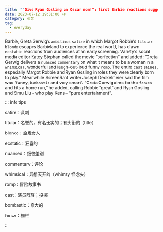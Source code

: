 ```yaml
---
title: ""Give Ryan Gosling an Oscar nom!": first Barbie reactions suggest film is a doll"
date: 2023-07-12 19:01:00 +8
category: 英文
tag:
  - everyday
---
```


Barbie, Greta Gerwig’s `ambitious` `satire` in which Margot Robbie’s `titular` `blonde` escapes Barbieland to experience the real world, has drawn `ecstatic` reactions from audiences at an early screening. Variety’s social media editor Katcy Stephan called the movie “perfection” and added: “Greta Gerwig delivers a `nuanced` `commentary` on what it means to be a woman in a `whimsical`, wonderful and laugh-out-loud funny `romp`. The entire `cast` `shines`, especially Margot Robbie and Ryan Gosling in roles they were clearly born to play.” Meanwhile ScreenRant writer Joseph Deckelmeier said the film was “funny, `bombastic` and very smart”. “Greta Gerwig aims for the `fences` and hits a home run,” he added, calling Robbie “great” and Ryan Gosling and Simu Liu – who play Kens – “pure entertainment”.

::: info tips

satire：讽刺

titular：名誉的，有名无实的；有头衔的（title）

blonde：金发女人

ecstatic：狂喜的

nuanced：细微差别

commentary：评论

whimsical：异想天开的（whimsy 怪念头）

romp：冒险故事书

cast：演员阵容；投掷

bombastic：夸大的

fence：栅栏

::

